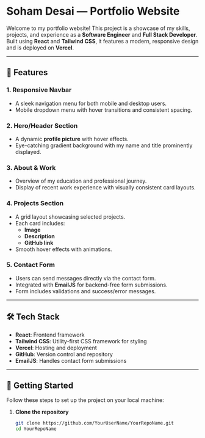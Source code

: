 # Soham Desai — Portfolio Website

Welcome to my portfolio website! This project is a showcase of my skills, projects, and experience as a **Software Engineer** and **Full Stack Developer**. Built using **React** and **Tailwind CSS**, it features a modern, responsive design and is deployed on **Vercel**.

---

## 🌟 Features

### 1. **Responsive Navbar**
- A sleek navigation menu for both mobile and desktop users.
- Mobile dropdown menu with hover transitions and consistent spacing.

### 2. **Hero/Header Section**
- A dynamic **profile picture** with hover effects.
- Eye-catching gradient background with my name and title prominently displayed.

### 3. **About & Work**
- Overview of my education and professional journey.
- Display of recent work experience with visually consistent card layouts.

### 4. **Projects Section**
- A grid layout showcasing selected projects.
- Each card includes:
  - **Image**
  - **Description**
  - **GitHub link**
- Smooth hover effects with animations.

### 5. **Contact Form**
- Users can send messages directly via the contact form.
- Integrated with **EmailJS** for backend-free form submissions.
- Form includes validations and success/error messages.

---

## 🛠️ Tech Stack

- **React**: Frontend framework
- **Tailwind CSS**: Utility-first CSS framework for styling
- **Vercel**: Hosting and deployment
- **GitHub**: Version control and repository
- **EmailJS**: Handles contact form submissions

---

## 🚀 Getting Started

Follow these steps to set up the project on your local machine:

1. **Clone the repository**
   ```bash
   git clone https://github.com/YourUserName/YourRepoName.git
   cd YourRepoName
